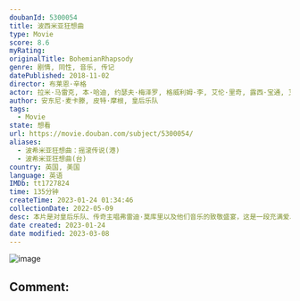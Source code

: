 ```yaml
---
doubanId: 5300054
title: 波西米亚狂想曲
type: Movie
score: 8.6
myRating: 
originalTitle: BohemianRhapsody
genre: 剧情, 同性, 音乐, 传记
datePublished: 2018-11-02
director: 布莱恩·辛格
actor: 拉米·马雷克, 本·哈迪, 约瑟夫·梅泽罗, 格威利姆·李, 艾伦·里奇, 露西·宝通, 艾丹·吉伦, 汤姆·霍兰德尔, 麦克·梅尔斯, 阿隆·麦克卡斯克, 梅内卡·达斯, 迪基·博, undefined, 杰克·罗思, 马克斯·班内特, 基兰·哈德卡斯托, 罗斯·格林, 布鲁斯·麦克金伦, 米歇尔·邓肯, 马特·格林伍德, 罗茜·本杰明, 约翰·奥特曼, 詹姆斯·华莱士, 文森特·阿德里安, 拉斯科·阿特金斯, 乔纳森·奇塔姆, 迈克尔·科布, 耶稣·加洛, 亚当·兰伯特, 豪尔赫·莱昂·马丁内斯, undefined, 伊斯雷尔·鲁兹, 普丽亚·布莱克本, 安德鲁·鲍尔曼, 罗伊斯·克罗宁, 埃斯·巴蒂, 菲利普·安德鲁, 亚当·劳夫, 德默特·墨菲
author: 安东尼·麦卡滕, 皮特·摩根, 皇后乐队
tags:
  - Movie
state: 想看
url: https://movie.douban.com/subject/5300054/
aliases:
  - 波希米亚狂想曲：摇滚传说(港)
  - 波希米亚狂想曲(台)
country: 英国, 美国
language: 英语
IMDb: tt1727824
time: 135分钟
createTime: 2023-01-24 01:34:46
collectionDate: 2022-05-09
desc: 本片是对皇后乐队、传奇主唱弗雷迪·莫库里以及他们音乐的致敬盛宴，这是一段充满爱、痛苦、接纳和音乐的旅程。弗雷迪·莫库里（拉米·马雷克饰）曾是希思罗机场的一名普通搬运工，对音乐满腔热血的他，与布莱恩...
date created: 2023-01-24
date modified: 2023-03-08
---
```


![image](p2549558913.jpg)

Comment:
---
